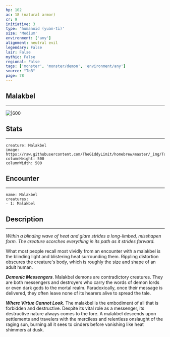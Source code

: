 ```yaml
---
hp: 102
ac: 18 (natural armor)
cr: 9
initiative: 3
type: 'humanoid (yuan-ti)'    
size: 'Medium'
environment: ['any']
alignment: neutral evil
legendary: False
lair: False
mythic: False
regional: False
tags: ['monster', 'monster/demon', 'environment/any']
source: "ToB"
page: 78
---
```


## Malakbel
---

![|600](https://raw.githubusercontent.com/TheGiddyLimit/homebrew/master/_img/ToB/Malakbel.webp)

## Stats
---

```statblock
creature: Malakbel
image: https://raw.githubusercontent.com/TheGiddyLimit/homebrew/master/_img/ToB/token/Malakbel.png
columnHeight: 500
columnWidth: 500
```

## Encounter
---

```encounter-table
name: Malakbel
creatures:
- 1: Malakbel
```

## Description
---
_Within a blinding wave of heat and glare strides a long-limbed, misshapen form. The creature scorches everything in its path as it strides forward._

What most people recall most vividly from an encounter with a malakbel is the blinding light and blistering heat surrounding them. Rippling distortion obscures the creature's body, which is roughly the size and shape of an adult human.

**_Demonic Messengers_**. Malakbel demons are contradictory creatures. They are both messengers and destroyers who carry the words of demon lords or even dark gods to the mortal realm. Paradoxically, once their message is delivered, they often leave none of its hearers alive to spread the tale.

**_Where Virtue Cannot Look_**. The malakbel is the embodiment of all that is forbidden and destructive. Despite its vital role as a messenger, its destructive nature always comes to the fore. A malakbel descends upon settlements and travelers with the merciless and relentless onslaught of the raging sun, burning all it sees to cinders before vanishing like heat shimmers at dusk.






